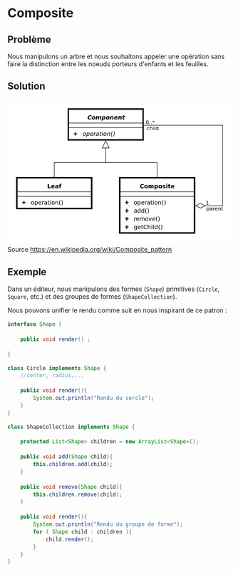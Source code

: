 # Composite

## Problème

Nous manipulons un arbre et nous souhaitons appeler une opération sans faire la distinction entre les noeuds porteurs d'enfants et les feuilles.

## Solution

![UML Composite](uml/UML_Composite.png)
Source [<https://en.wikipedia.org/wiki/Composite_pattern>](https://en.wikipedia.org/wiki/Composite_pattern)

## Exemple

Dans un éditeur, nous manipulons des formes (`Shape`) primitives (`Circle`, `Square`, etc.) et
des groupes de formes (`ShapeCollection`).

Nous pouvons unifier le rendu comme suit en nous inspirant de ce patron :

```java
interface Shape {

    public void render() ;

}
```

```java
class Circle implements Shape {
    //center, radius,...

    public void render(){
        System.out.println("Rendu du cercle");
    }
}
```


```java
class ShapeCollection implements Shape {

    protected List<Shape> children = new ArrayList<Shape>();

    public void add(Shape child){
        this.children.add(child);
    }

    public void remove(Shape child){
        this.children.remove(child);
    }

    public void render(){
        System.out.println("Rendu du groupe de forme");
        for ( Shape child : children ){
            child.render();
        }
    }
}
```

